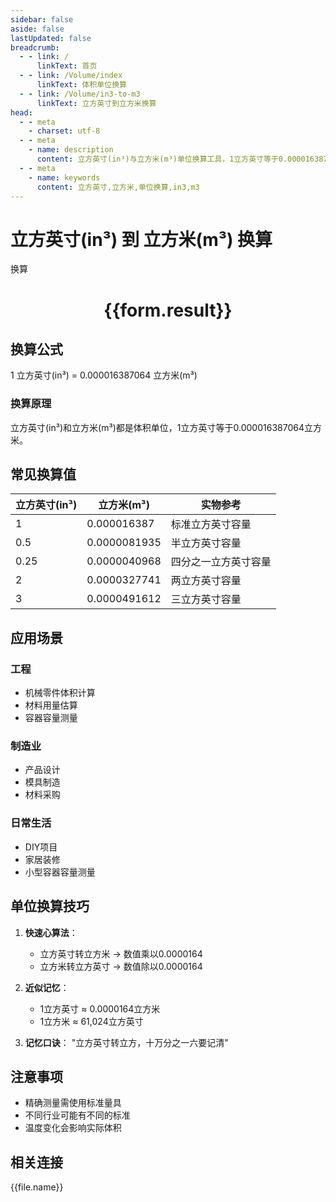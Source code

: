 ```yaml
---
sidebar: false
aside: false
lastUpdated: false
breadcrumb:
  - - link: /
      linkText: 首页
  - - link: /Volume/index
      linkText: 体积单位换算
  - - link: /Volume/in3-to-m3
      linkText: 立方英寸到立方米换算
head:
  - - meta
    - charset: utf-8
  - - meta
    - name: description
      content: 立方英寸(in³)与立方米(m³)单位换算工具，1立方英寸等于0.000016387064立方米。
  - - meta
    - name: keywords
      content: 立方英寸,立方米,单位换算,in3,m3
---
```


# 立方英寸(in³) 到 立方米(m³) 换算

<script setup>
import { onMounted, reactive, inject ,ref  } from 'vue'
import { NButton,NForm ,NFormItem,NInput,NInputNumber,NSelect,NCard,useMessage ,NGrid ,NGi } from 'naive-ui'
import { defineClientComponent } from 'vitepress'
import { Volume } from '../files';

const convert = inject('convert')
const formRef = ref(null);
const rules = {
  number:{
    required: true,
    type: 'number',
    trigger: "blur"
  }
}
const form = reactive({
  number:null,
  result:'',
  title:'立方英寸(in³)到立方米(m³)换算'
})

const convertHandler = (e) => {
  e.preventDefault();
  formRef.value?.validate((errors)=>{
    if (!errors) {
      form.result = `${form.number} in³ = ${convert(form.number).from('in3').to('m3')} m³`
    }
  })
}
</script>

<n-form size="large" :model="form" ref='formRef' :rules="rules">
  <n-form-item label="数值" path="number">
    <n-input-number size="large" style="width:100%" :min="0" v-model:value="form.number" placeholder="请输入立方英寸数值" />
  </n-form-item>
  <n-form-item>
    <n-button type="info" style="width:100%" @click="convertHandler">换算</n-button>
  </n-form-item>
</n-form>
<n-card embedded :bordered="false" hoverable>
  <div style="text-align:center">
    <h1>{{form.result}}</h1>
  </div>
</n-card>

## 换算公式
1 立方英寸(in³) = 0.000016387064 立方米(m³)

### 换算原理
立方英寸(in³)和立方米(m³)都是体积单位，1立方英寸等于0.000016387064立方米。

## 常见换算值
| 立方英寸(in³) | 立方米(m³)    | 实物参考                 |
|--------------|--------------|--------------------------|
| 1            | 0.000016387  | 标准立方英寸容量          |
| 0.5          | 0.0000081935 | 半立方英寸容量            |
| 0.25         | 0.0000040968 | 四分之一立方英寸容量      |
| 2            | 0.0000327741 | 两立方英寸容量            |
| 3            | 0.0000491612 | 三立方英寸容量            |

## 应用场景
### 工程
- 机械零件体积计算
- 材料用量估算
- 容器容量测量

### 制造业
- 产品设计
- 模具制造
- 材料采购

### 日常生活
- DIY项目
- 家居装修
- 小型容器容量测量

## 单位换算技巧
1. **快速心算法**：
   - 立方英寸转立方米 → 数值乘以0.0000164
   - 立方米转立方英寸 → 数值除以0.0000164

2. **近似记忆**：
   - 1立方英寸 ≈ 0.0000164立方米
   - 1立方米 ≈ 61,024立方英寸

3. **记忆口诀**：
   "立方英寸转立方，十万分之一六要记清"

## 注意事项
- 精确测量需使用标准量具
- 不同行业可能有不同的标准
- 温度变化会影响实际体积

## 相关连接
<n-grid x-gap="12" :cols="2">
  <n-gi v-for="(file, index) in Volume" :key="index">
    <n-button
      text
      tag="a"
      :href="file.path"
      type="info"
    >
      {{file.name}}
    </n-button>
  </n-gi>
</n-grid>